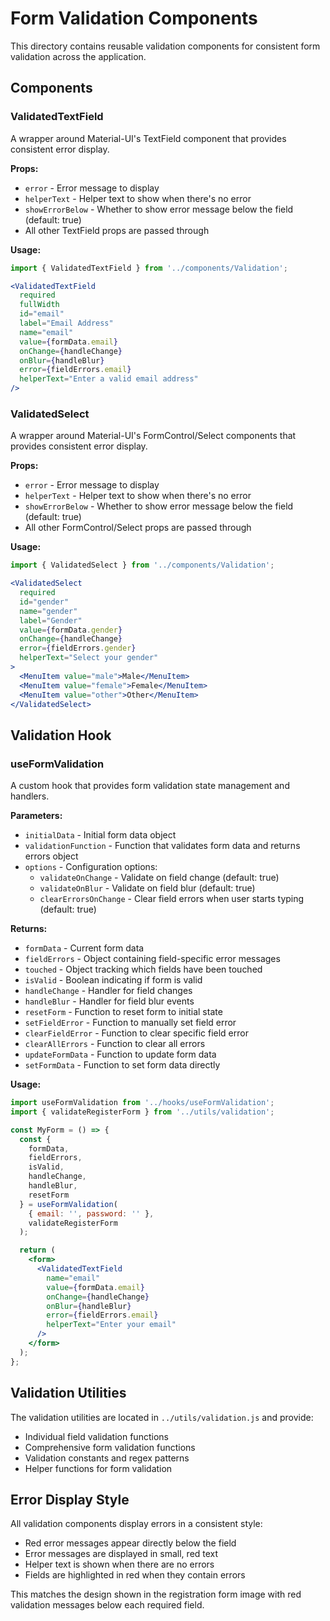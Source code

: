 # Form Validation Components

This directory contains reusable validation components for consistent form validation across the application.

## Components

### ValidatedTextField
A wrapper around Material-UI's TextField component that provides consistent error display.

**Props:**
- `error` - Error message to display
- `helperText` - Helper text to show when there's no error
- `showErrorBelow` - Whether to show error message below the field (default: true)
- All other TextField props are passed through

**Usage:**
```jsx
import { ValidatedTextField } from '../components/Validation';

<ValidatedTextField
  required
  fullWidth
  id="email"
  label="Email Address"
  name="email"
  value={formData.email}
  onChange={handleChange}
  onBlur={handleBlur}
  error={fieldErrors.email}
  helperText="Enter a valid email address"
/>
```

### ValidatedSelect
A wrapper around Material-UI's FormControl/Select components that provides consistent error display.

**Props:**
- `error` - Error message to display
- `helperText` - Helper text to show when there's no error
- `showErrorBelow` - Whether to show error message below the field (default: true)
- All other FormControl/Select props are passed through

**Usage:**
```jsx
import { ValidatedSelect } from '../components/Validation';

<ValidatedSelect
  required
  id="gender"
  name="gender"
  label="Gender"
  value={formData.gender}
  onChange={handleChange}
  error={fieldErrors.gender}
  helperText="Select your gender"
>
  <MenuItem value="male">Male</MenuItem>
  <MenuItem value="female">Female</MenuItem>
  <MenuItem value="other">Other</MenuItem>
</ValidatedSelect>
```

## Validation Hook

### useFormValidation
A custom hook that provides form validation state management and handlers.

**Parameters:**
- `initialData` - Initial form data object
- `validationFunction` - Function that validates form data and returns errors object
- `options` - Configuration options:
  - `validateOnChange` - Validate on field change (default: true)
  - `validateOnBlur` - Validate on field blur (default: true)
  - `clearErrorsOnChange` - Clear field errors when user starts typing (default: true)

**Returns:**
- `formData` - Current form data
- `fieldErrors` - Object containing field-specific error messages
- `touched` - Object tracking which fields have been touched
- `isValid` - Boolean indicating if form is valid
- `handleChange` - Handler for field changes
- `handleBlur` - Handler for field blur events
- `resetForm` - Function to reset form to initial state
- `setFieldError` - Function to manually set field error
- `clearFieldError` - Function to clear specific field error
- `clearAllErrors` - Function to clear all errors
- `updateFormData` - Function to update form data
- `setFormData` - Function to set form data directly

**Usage:**
```jsx
import useFormValidation from '../hooks/useFormValidation';
import { validateRegisterForm } from '../utils/validation';

const MyForm = () => {
  const {
    formData,
    fieldErrors,
    isValid,
    handleChange,
    handleBlur,
    resetForm
  } = useFormValidation(
    { email: '', password: '' },
    validateRegisterForm
  );

  return (
    <form>
      <ValidatedTextField
        name="email"
        value={formData.email}
        onChange={handleChange}
        onBlur={handleBlur}
        error={fieldErrors.email}
        helperText="Enter your email"
      />
    </form>
  );
};
```

## Validation Utilities

The validation utilities are located in `../utils/validation.js` and provide:

- Individual field validation functions
- Comprehensive form validation functions
- Validation constants and regex patterns
- Helper functions for form validation

## Error Display Style

All validation components display errors in a consistent style:
- Red error messages appear directly below the field
- Error messages are displayed in small, red text
- Helper text is shown when there are no errors
- Fields are highlighted in red when they contain errors

This matches the design shown in the registration form image with red validation messages below each required field.
